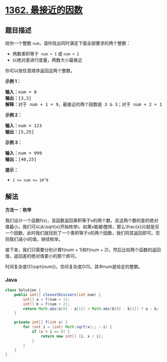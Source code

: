 # [1362. 最接近的因数](https://leetcode.cn/problems/closest-divisors)

## 题目描述

<p>给你一个整数&nbsp;<code>num</code>，请你找出同时满足下面全部要求的两个整数：</p>

<ul>
	<li>两数乘积等于 &nbsp;<code>num + 1</code>&nbsp;或&nbsp;<code>num + 2</code></li>
	<li>以绝对差进行度量，两数大小最接近</li>
</ul>

<p>你可以按任意顺序返回这两个整数。</p>

<p><strong>示例 1：</strong></p>

<pre><strong>输入：</strong>num = 8
<strong>输出：</strong>[3,3]
<strong>解释：</strong>对于 num + 1 = 9，最接近的两个因数是 3 &amp; 3；对于 num + 2 = 10, 最接近的两个因数是 2 &amp; 5，因此返回 3 &amp; 3 。
</pre>

<p><strong>示例 2：</strong></p>

<pre><strong>输入：</strong>num = 123
<strong>输出：</strong>[5,25]
</pre>

<p><strong>示例 3：</strong></p>

<pre><strong>输入：</strong>num = 999
<strong>输出：</strong>[40,25]
</pre>

<p><strong>提示：</strong></p>

<ul>
	<li><code>1 &lt;= num &lt;= 10^9</code></li>
</ul>

## 解法

**方法一：枚举**

我们设计一个函数f(x)，该函数返回乘积等于x的两个数，且这两个数的差的绝对值最小。我们可以从\sqrt{x}开始枚举i，如果x能被i整除，那么\frac{x}{i}就是另一个因数，此时我们就找到了一个乘积等于x的两个因数，我们将其返回即可。否则我们减小i的值，继续枚举。

接下来，我们只需要分别计算f(num + 1)和f(num + 2)，然后比较两个函数的返回值，返回差的绝对值更小的那个即可。

时间复杂度O(\sqrt{num})，空间复杂度O(1)。其中num是给定的整数。

### **Java**

```java
class Solution {
    public int[] closestDivisors(int num) {
        int[] a = f(num + 1);
        int[] b = f(num + 2);
        return Math.abs(a[0] - a[1]) < Math.abs(b[0] - b[1]) ? a : b;
    }

    private int[] f(int x) {
        for (int i = (int) Math.sqrt(x);; --i) {
            if (x % i == 0) {
                return new int[] {i, x / i};
            }
        }
    }
}
```
